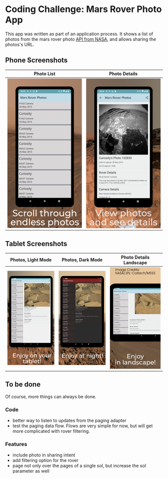 # Coding Challenge: Mars Rover Photo App

This app was written as part of an application process.
It shows a list of photos from the mars rover photo [API from NASA](https://api.nasa.gov/),
and allows sharing the photos's URL.

## Phone Screenshots
Photo List                 |  Photo Details
:-------------------------:|:-------------------------:
<img src="readmeAssets/image1.jpeg" width="250"> |  <img src="readmeAssets/image3.jpeg" width="250">

## Tablet Screenshots

Photos, Light Mode                 |  Photos, Dark Mode    |  Photo Details Landscape
:-------------------------:|:-------------------------:|:-------------------------:
<img src="readmeAssets/image4.jpeg" width="250"> |  <img src="readmeAssets/image5.jpeg" width="250"> |  <img src="readmeAssets/image6.jpeg" width="250">

## To be done
Of course, more things can always be done.

### Code
* better way to listen to updates from the paging adapter
* test the paging data flow. Flows are very simple for now, but will get more complicated with rover filtering.

### Features
* include photo in sharing intent
* add filtering option for the rover
* page not only over the pages of a single sol, but increase the sol parameter as well
